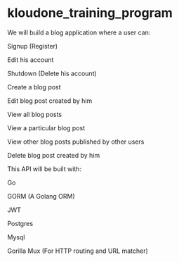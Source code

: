 # kloudone_training_program

We will build a blog application where a user can:

Signup (Register)

Edit his account

Shutdown (Delete his account)

Create a blog post

Edit blog post created by him

View all blog posts

View a particular blog post

View other blog posts published by other users

Delete blog post created by him

This API will be built with:

Go

GORM (A Golang ORM)

JWT

Postgres

Mysql

Gorilla Mux (For HTTP routing and URL matcher)

